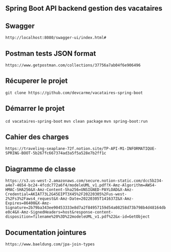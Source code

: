 ## Spring Boot API backend gestion des vacataires ###

## Swagger ##
`http://localhost:8080/swagger-ui/index.html#`

## Postman tests JSON format ##

`https://www.getpostman.com/collections/37756a7ab04f6e906496`

## Récuperer le projet ##
`git clone https://github.com/devcarme/vacataires-spring-boot`

## Démarrer le projet ##
`cd vacataires-spring-boot`
`mvn clean package`
`mvn spring-boot:run`

## Cahier des charges ##
`https://traveling-seaplane-72f.notion.site/TP-API-M1-INFORMATIQUE-SPRING-BOOT-5b267fc667374ad3a5f5a528e7b2ff1c`

## Diagramme de classe ## 
`https://s3.us-west-2.amazonaws.com/secure.notion-static.com/dcc5b234-a4e7-4654-bc24-4fcdc772a6f4/modeleUML_v1.pdf?X-Amz-Algorithm=AWS4-HMAC-SHA256&X-Amz-Content-Sha256=UNSIGNED-PAYLOAD&X-Amz-Credential=AKIAT73L2G45EIPT3X45%2F20220305%2Fus-west-2%2Fs3%2Faws4_request&X-Amz-Date=20220305T141637Z&X-Amz-Expires=86400&X-Amz-Signature=2b79ba343ee90453333e8d7a2f84957159d54a08258d73b798b4d48164dbe0c4&X-Amz-SignedHeaders=host&response-content-disposition=filename%20%3D%22modeleUML_v1.pdf%22&x-id=GetObject`


## Documentation jointures ##
`https://www.baeldung.com/jpa-join-types`

